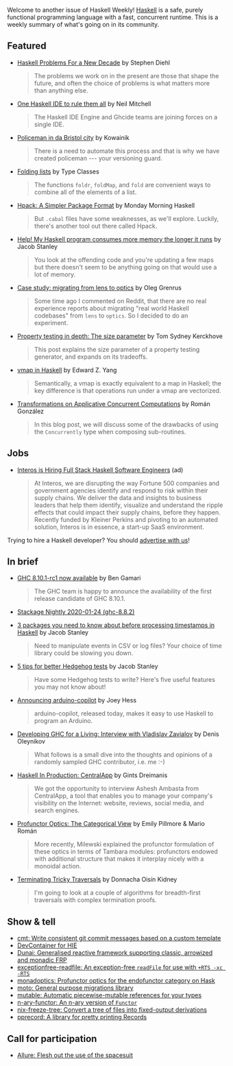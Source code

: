 Welcome to another issue of Haskell Weekly!
[Haskell](https://www.haskell.org) is a safe, purely functional programming language with a fast, concurrent runtime.
This is a weekly summary of what's going on in its community.

## Featured

- [Haskell Problems For a New Decade](http://www.stephendiehl.com/posts/decade.html) by Stephen Diehl
  > The problems we work on in the present are those that shape the future, and often the choice of problems is what matters more than anything else.

- [One Haskell IDE to rule them all](https://neilmitchell.blogspot.com/2020/01/one-haskell-ide-to-rule-them-all.html) by Neil Mitchell
  > The Haskell IDE Engine and Ghcide teams are joining forces on a single IDE.

- [Policeman in da Bristol city](https://kowainik.github.io/posts/policeman-bristol) by Kowainik
  > There is a need to automate this process and that is why we have created policeman --- your versioning guard.

- [Folding lists](https://typeclasses.com/phrasebook/folding-lists) by Type Classes
  > The functions `foldr`, `foldMap`, and `fold` are convenient ways to combine all of the elements of a list.

- [Hpack: A Simpler Package Format](https://mmhaskell.com/blog/2020/1/27/hpack-a-simpler-package-format) by Monday Morning Haskell
  > But `.cabal` files have some weaknesses, as we'll explore. Luckily, there's another tool out there called Hpack.

- [Help! My Haskell program consumes more memory the longer it runs](https://jacobstanley.io/help-my-haskell-program-consumes-more-memory-the-longer-it-runs/) by Jacob Stanley
  > You look at the offending code and you're updating a few maps but there doesn't seem to be anything going on that would use a lot of memory.

- [Case study: migrating from lens to optics](https://oleg.fi/gists/posts/2020-01-25-case-study-migration-from-lens-to-optics.html) by Oleg Grenrus
  > Some time ago I commented on Reddit, that there are no real experience reports about migrating "real world Haskell codebases" from `lens` to `optics`. So I decided to do an experiment.

- [Property testing in depth: The size parameter](https://cs-syd.eu/posts/2020-01-28-property-testing-size) by Tom Sydney Kerckhove
  > This post explains the size parameter of a property testing generator, and expands on its tradeoffs.

- [vmap in Haskell](http://blog.ezyang.com/2020/01/vmap-in-haskell/) by Edward Z. Yang
  > Semantically, a vmap is exactly equivalent to a map in Haskell; the key difference is that operations run under a vmap are vectorized.

- [Transformations on Applicative Concurrent Computations](https://tech.fpcomplete.com/blog/transformations-on-applicative-concurrent-computations) by Román González
  > In this blog post, we will discuss some of the drawbacks of using the `Concurrently` type when composing sub-routines.

## Jobs

- [Interos is Hiring Full Stack Haskell Software Engineers](https://www.interos.ai/careers/#haskell-software-engineer-ii) (ad)
  > At Interos, we are disrupting the way Fortune 500 companies and government agencies identify and respond to risk within their supply chains. We deliver the data and insights to business leaders that help them identify, visualize and understand the ripple effects that could impact their supply chains, before they happen. Recently funded by Kleiner Perkins and pivoting to an automated solution, Interos is in essence, a start-up SaaS environment.

Trying to hire a Haskell developer?
You should [advertise with us](https://haskellweekly.news/advertising.html)!

## In brief

- [GHC 8.10.1-rc1 now available](https://www.haskell.org/ghc/blog/20200124-ghc-8.10.1-rc1-released.html) by Ben Gamari
  > The GHC team is happy to announce the availability of the first release candidate of GHC 8.10.1.

- [Stackage Nightly 2020-01-24 (ghc-8.8.2)](https://www.stackage.org/nightly-2020-01-24)

- [3 packages you need to know about before processing timestamps in Haskell](https://jacobstanley.io/3-packages-you-need-to-know-about-before-processing-timestamps-in-haskell/) by Jacob Stanley
  > Need to manipulate events in CSV or log files? Your choice of time library could be slowing you down.

- [5 tips for better Hedgehog tests](https://jacobstanley.io/5-tips-for-better-hedgehog-tests/) by Jacob Stanley
  > Have some Hedgehog tests to write? Here's five useful features you may not know about!

- [Announcing arduino-copilot](https://joeyh.name/blog/entry/announcing_arduino-copilot/) by Joey Hess
  > arduino-copilot, released today, makes it easy to use Haskell to program an Arduino.

- [Developing GHC for a Living: Interview with Vladislav Zavialov](https://serokell.io/blog/developing-ghc-for-a-living) by Denis Oleynikov
  > What follows is a small dive into the thoughts and opinions of a randomly sampled GHC contributor, i.e. me :-)

- [Haskell In Production: CentralApp](https://serokell.io/blog/haskell-in-production-centralapp) by Gints Dreimanis
  > We got the opportunity to interview Ashesh Ambasta from CentralApp, a tool that enables you to manage your company's visibility on the Internet: website, reviews, social media, and search engines.

- [Profunctor Optics: The Categorical View](https://golem.ph.utexas.edu/category/2020/01/profunctor_optics_the_categori.html) by Emily Pillmore & Mario Román
  > More recently, Milewski explained the profunctor formulation of these optics in terms of Tambara modules: profunctors endowed with additional structure that makes it interplay nicely with a monoidal action.

- [Terminating Tricky Traversals](https://doisinkidney.com/posts/2020-01-29-terminating-tricky-traversals.html) by Donnacha Oisín Kidney
  > I'm going to look at a couple of algorithms for breadth-first traversals with complex termination proofs.

## Show & tell

- [cmt: Write consistent git commit messages based on a custom template](https://github.com/smallhadroncollider/cmt/tree/12b7cb5e866d09179224d8aa2b954878231f3b38)
- [DevContainer for HIE](https://github.com/hmemcpy/haskell-hie-devcontainer/tree/ea694c0a39cf9bc030e605a6bfe1bee88cf4bcbe)
- [Dunai: Generalised reactive framework supporting classic, arrowized and monadic FRP](https://hackage.haskell.org/package/dunai-0.6.0)
- [exceptionfree-readfile: An exception-free `readFile` for use with `+RTS -xc -RTS`](https://hackage.haskell.org/package/exceptionfree-readfile-0.1.0.0)
- [monadoptics: Profunctor optics for the endofunctor category on Hask](https://github.com/masaeedu/monadoptics/tree/b2e5d004ea9fe9e338317c032dadcd9051444cab)
- [moto: General purpose migrations library](https://hackage.haskell.org/package/moto-0.0.3)
- [mutable: Automatic piecewise-mutable references for your types](https://mutable.jle.im)
- [n-ary-functor: An n-ary version of `Functor`](https://hackage.haskell.org/package/n-ary-functor-1.0)
- [nix-freeze-tree: Convert a tree of files into fixed-output derivations](https://hackage.haskell.org/package/nix-freeze-tree-0.1.0.0)
- [pprecord: A library for pretty printing Records](https://hackage.haskell.org/package/pprecord-0.2.0.0)

## Call for participation

-   [Allure: Flesh out the use of the spacesuit](https://github.com/AllureOfTheStars/Allure/issues/104)
